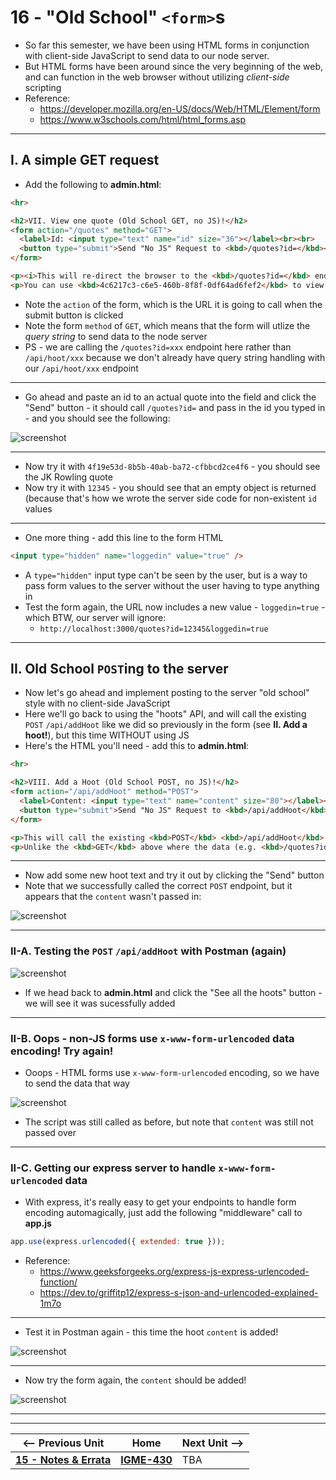 # 16 - "Old School" `<form>`s

- So far this semester, we have been using HTML forms in conjunction with client-side JavaScript to send data to our node server.
- But HTML forms have been around since the very beginning of the web, and can function in the web browser without utilizing *client-side* scripting
- Reference:
  - https://developer.mozilla.org/en-US/docs/Web/HTML/Element/form
  - https://www.w3schools.com/html/html_forms.asp

---

## I. A simple GET request

- Add the following to **admin.html**:

```html
<hr>

<h2>VII. View one quote (Old School GET, no JS)!</h2>
<form action="/quotes" method="GET">
  <label>Id: <input type="text" name="id" size="36"></label><br><br>
  <button type="submit">Send "No JS" Request to <kbd>/quotes?id=</kbd></button>
</form>

<p><i>This will re-direct the browser to the <kbd>/quotes?id=</kbd> endpoint, and display whatever the server sent back.</i></p>
<p>You can use <kbd>4c6217c3-c6e5-460b-8f8f-0df64ad6fef2</kbd> to view the Mark Twain quote.</p>
```

- Note the `action` of the form, which is the URL it is going to call when the submit button is clicked
- Note the form `method` of `GET`, which means that the form will utlize the *query string* to send data to the node server
- PS - we are calling the `/quotes?id=xxx` endpoint here rather than `/api/hoot/xxx` because we don't already have query string handling with our `/api/hoot/xxx` endpoint

---

- Go ahead and paste an id to an actual quote into the field and click the "Send" button - it should call `/quotes?id=` and pass in the id you typed in - and you should see the following:

![screenshot](_images/express-25.png)

---

- Now try it with `4f19e53d-8b5b-40ab-ba72-cfbbcd2ce4f6` - you should see the JK Rowling quote
- Now try it with `12345` - you should see that an empty object is returned (because that's how we wrote the server side code for non-existent `id` values

---

- One more thing - add this line to the form HTML

```html
<input type="hidden" name="loggedin" value="true" />
```

- A `type="hidden"` input type can't be seen by the user, but is a way to pass form values to the server without the user having to type anything in
- Test the form again, the URL now includes a new value - `loggedin=true` - which BTW, our server will ignore:
  - `http://localhost:3000/quotes?id=12345&loggedin=true`
 
---

## II. Old School `POST`ing to the server
- Now let's go ahead and implement posting to the server "old school" style with no client-side JavaScript
- Here we'll go back to using the "hoots" API, and will call the existing `POST` `/api/addHoot` like we did so previously in the form (see  **II. Add a hoot!**), but this time WITHOUT using JS
- Here's the HTML you'll need - add this to **admin.html**:

```html
<hr>

<h2>VIII. Add a Hoot (Old School POST, no JS)!</h2>
<form action="/api/addHoot" method="POST">
  <label>Content: <input type="text" name="content" size="80"></label><br><br>
  <button type="submit">Send "No JS" Request to <kbd>/api/addHoot</kbd></button>
</form>

<p>This will call the existing <kbd>POST</kbd> <kbd>/api/addHoot</kbd> endpoint.</p>
<p>Unlike the <kbd>GET</kbd> above where the data (e.g. <kbd>/quotes?id=12345</kbd>) is passed to the server via the <i>query string</i>, here the data will be passed to the server-side script in a <i>separate file.</i></p>
```

---

- Now add some new hoot text and try it out by clicking the "Send" button
- Note that we successfully called the correct `POST` endpoint, but it appears that the `content` wasn't passed in:

![screenshot](_images/express-26.png)

---

### II-A. Testing the `POST` `/api/addHoot` with Postman (again)

![screenshot](_images/express-27.png)


- If we head back to **admin.html** and click the "See all the hoots" button - we will see it was sucessfully added

---

### II-B. Oops - non-JS forms use `x-www-form-urlencoded` data encoding! Try again!

- Ooops - HTML forms use `x-www-form-urlencoded` encoding, so we have to send the data that way

![screenshot](_images/express-28.png)

- The script was still called as before, but note that `content` was still not passed over

---

### II-C. Getting our express server to handle `x-www-form-urlencoded` data

- With express, it's really easy to get your endpoints to handle form encoding automagically, just add the following "middleware" call to **app.js**

```js
app.use(express.urlencoded({ extended: true }));
```

- Reference:
  - https://www.geeksforgeeks.org/express-js-express-urlencoded-function/
  - https://dev.to/griffitp12/express-s-json-and-urlencoded-explained-1m7o

---

- Test it in Postman again - this time the hoot `content` is added!

![screenshot](_images/express-29.png)

---

- Now try the form again, the `content` should be added!

![screenshot](_images/express-30.png)

---
---

| <-- Previous Unit | Home | Next Unit -->
| --- | --- | --- 
| [**15 -  Notes & Errata**](15-notes-and-errata.md)  |  [**IGME-430**](../) | TBA
